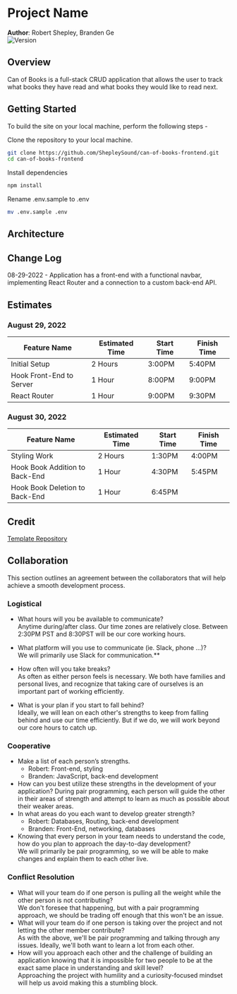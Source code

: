# Project Name

**Author**: Robert Shepley, Branden Ge  
![Version](https://img.shields.io/github/package-json/v/shepleysound/can-of-books-frontend)

## Overview
<!-- Provide a high level overview of what this application is and why you are building it, beyond the fact that it's an assignment for this class. (i.e. What's your problem domain?) -->
Can of Books is a full-stack CRUD application that allows the user to track what books they have read and what books they would like to read next.

## Getting Started
<!-- What are the steps that a user must take in order to build this app on their own machine and get it running? -->
To build the site on your local machine, perform the following steps -

Clone the repository to your local machine.

```bash
git clone https://github.com/ShepleySound/can-of-books-frontend.git
cd can-of-books-frontend
```

Install dependencies

```bash
npm install
```

Rename .env.sample to .env

```bash
mv .env.sample .env
```

## Architecture
<!-- Provide a detailed description of the application design. What technologies (languages, libraries, etc) you're using, and any other relevant design information. -->

## Change Log
<!-- Use this area to document the iterative changes made to your application as each feature is successfully implemented. Use time stamps. Here's an example:
-->

08-29-2022 - Application has a front-end with a functional navbar, implementing React Router and a connection to a custom back-end API.

## Estimates

### August 29, 2022

| Feature Name | Estimated Time | Start Time | Finish Time |
| ------------ | -------------- | ---------- | ----------- |
| Initial Setup | 2 Hours | 3:00PM | 5:40PM |
| Hook Front-End to Server | 1 Hour | 8:00PM | 9:00PM |
| React Router | 1 Hour | 9:00PM | 9:30PM |

### August 30, 2022

| Feature Name | Estimated Time | Start Time | Finish Time |
| ------------ | -------------- | ---------- | ----------- |
| Styling Work | 2 Hours | 1:30PM | 4:00PM |
| Hook Book Addition to Back-End | 1 Hour | 4:30PM | 5:45PM |
| Hook Book Deletion to Back-End | 1 Hour | 6:45PM |

## Credit
<!-- Give credit (and a link) to other people or resources that helped you build this application. -->
[Template Repository](https://github.com/codefellows/can-of-books-frontend-template)

## Collaboration

This section outlines an agreement between the collaborators that will help achieve a smooth development process.

### Logistical

- What hours will you be available to communicate?  
  Anytime during/after class. Our time zones are relatively close. Between 2:30PM PST and 8:30PST will be our core working hours.

- What platform will you use to communicate (ie. Slack, phone …)?  
  We will primarily use Slack for communication.**
- How often will you take breaks?  
  As often as either person feels is necessary. We both have families and personal lives, and recognize that taking care of ourselves is an important part of working efficiently.
- What is your plan if you start to fall behind?  
  Ideally, we will lean on each other's strengths to keep from falling behind and use our time efficiently. But if we do, we will work beyond our core hours to catch up.

### Cooperative

- Make a list of each person’s strengths.  
  - Robert: Front-end, styling
  - Branden: JavaScript, back-end development
- How can you best utilize these strengths in the development of your application?  During pair programming, each person will guide the other in their areas of strength and attempt to learn as much as possible about their weaker areas.
- In what areas do you each want to develop greater strength?  
  - Robert: Databases, Routing, back-end development
  - Branden: Front-End, networking, databases
- Knowing that every person in your team needs to understand the code, how do you plan to approach the day-to-day development?  
We will primarily be pair programming, so we will be able to make changes and explain them to each other live.

### Conflict Resolution

- What will your team do if one person is pulling all the weight while the other person is not contributing?  
We don't foresee that happening, but with a pair programming approach, we should be trading off enough that this won't be an issue.
- What will your team do if one person is taking over the project and not letting the other member contribute?  
As with the above, we'll be pair programming and talking through any issues. Ideally, we'll both want to learn a lot from each other.
- How will you approach each other and the challenge of building an application knowing that it is impossible for two people to be at the exact same place in understanding and skill level?  
Approaching the project with humility and a curiosity-focused mindset will help us avoid making this a stumbling block.